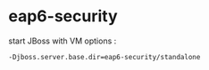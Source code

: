 # eap6-security

start JBoss with VM options :

``-Djboss.server.base.dir=eap6-security/standalone``